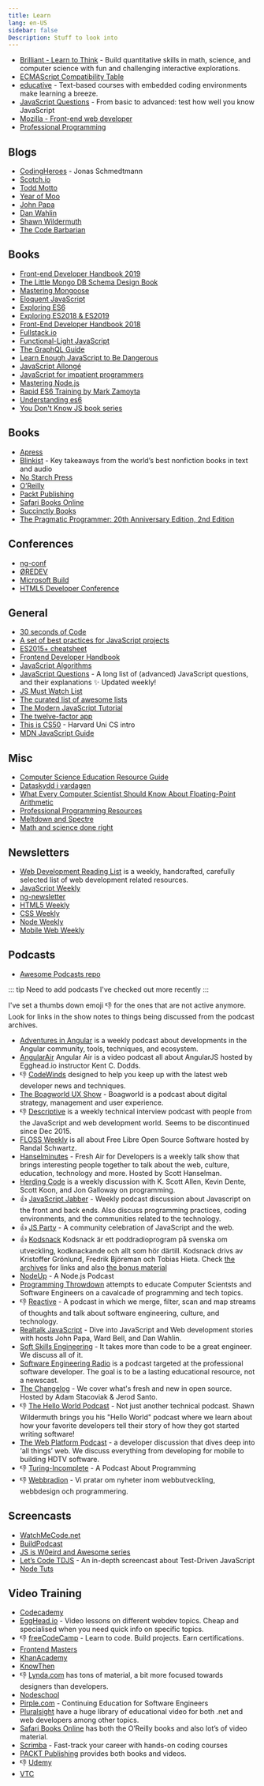 ```yaml
---
title: Learn
lang: en-US
sidebar: false
Description: Stuff to look into
---
```


- [Brilliant - Learn to Think](https://brilliant.org/) - Build quantitative skills in math, science, and computer science with fun and challenging interactive explorations.
- [ECMAScript Compatibility Table](https://kangax.github.io/compat-table/es6/)
- [educative](https://www.educative.io/) - Text-based courses with embedded coding environments make learning a breeze.
- [JavaScript Questions](https://github.com/lydiahallie/javascript-questions#readme) - From basic to advanced: test how well you know JavaScript
- [Mozilla - Front-end web developer](https://developer.mozilla.org/en-US/docs/Learn/Front-end_web_developer)
- [Professional Programming](https://github.com/charlax/professional-programming)

## Blogs

- [CodingHeroes](http://codingheroes.io) - Jonas Schmedtmann
- [Scotch.io](http://scotch.io/)
- [Todd Motto](http://toddmotto.com/)
- [Year of Moo](http://www.yearofmoo.com/)
- [John Papa](http://www.johnpapa.net/)
- [Dan Wahlin](https://weblogs.asp.net/dwahlin)
- [Shawn Wildermuth](http://wildermuth.com/)
- [The Code Barbarian](http://thecodebarbarian.com/)

## Books

- [Front-end Developer Handbook 2019](https://frontendmasters.com/books/front-end-handbook/2019/)
- [The Little Mongo DB Schema Design Book](https://leanpub.com/mongodbschemadesign)
- [Mastering Mongoose](https://masteringjs.io/ebooks/mastering-mongoose)
- [Eloquent JavaScript](https://eloquentjavascript.net/)
- [Exploring ES6](http://exploringjs.com/es6/index.html)
- [Exploring ES2018 & ES2019](http://exploringjs.com/es2018-es2019/)
- [Front-End Developer Handbook 2018](https://frontendmasters.com/books/front-end-handbook/2018/)
- [Fullstack.io](http://www.fullstackedu.com/)
- [Functional-Light JavaScript](https://leanpub.com/fljs)
- [The GraphQL Guide](https://graphql.guide/)
- [Learn Enough JavaScript to Be Dangerous](https://www.learnenough.com/javascript-tutorial)
- [JavaScript Allongé](https://leanpub.com/javascriptallongesix)
- [JavaScript for impatient programmers](http://exploringjs.com/impatient-js/index.html)
- [Mastering Node.js](http://visionmedia.github.io/masteringnode/)
- [Rapid ES6 Training by Mark Zamoyta](https://app.pluralsight.com/library/courses/rapid-es6-training/table-of-contents)
- [Understanding es6](https://github.com/nzakas/understandinges6/tree/master/manuscript)
- [You Don't Know JS book series](https://github.com/getify/You-Dont-Know-JS)

## Books

- [Apress](http://www.apress.com/)
- [Blinkist](https://www.blinkist.com/) - Key takeaways from the world’s best nonfiction books in text and audio
- [No Starch Press](http://www.nostarch.com/)
- [O&rsquo;Reilly](http://shop.oreilly.com/)
- [Packt Publishing](https://www.packtpub.com/)
- [Safari Books Online](https://www.safaribooksonline.com)
- [Succinctly Books](https://www.syncfusion.com/resources/techportal/ebooks)
- [The Pragmatic Programmer: 20th Anniversary Edition, 2nd Edition](https://www.audible.com/pd/The-Pragmatic-Programmer-20th-Anniversary-Edition-2nd-Edition-Audiobook/B0833FMYH9)

## Conferences

- [ng-conf](https://www.ng-conf.org/)
- [ØREDEV](http://oredev.org/)
- [Microsoft Build](http://www.buildwindows.com/)
- [HTML5 Developer Conference](http://html5devconf.com/)

## General

- [30 seconds of Code](https://30secondsofcode.org/)
- [A set of best practices for JavaScript projects](https://github.com/elsewhencode/project-guidelines#readme)
- [ES2015+ cheatsheet](https://devhints.io/es6)
- [Frontend Developer Handbook](https://frontendmasters.com/books/front-end-handbook/2019/)
- [JavaScript Algorithms](https://mgechev.github.io/javascript-algorithms/)
- [JavaScript Questions](https://github.com/lydiahallie/javascript-questions) - A long list of (advanced) JavaScript questions, and their explanations ✨ Updated weekly!
- [JS Must Watch List](https://github.com/bolshchikov/js-must-watch)
- [The curated list of awesome lists](https://github.com/sindresorhus/awesome)
- [The Modern JavaScript Tutorial](http://javascript.info/)
- [The twelve-factor app](https://12factor.net/)
- [This is CS50](https://cs50.harvard.edu/x/2020/) - Harvard Uni CS intro
- [MDN JavaScript Guide](https://developer.mozilla.org/en-US/docs/Web/JavaScript/Guide)

## Misc

- [Computer Science Education Resource Guide](http://www.smartscholar.com/computer-science-guide/)
- [Dataskydd i vardagen](https://vimeo.com/229810391)
- [What Every Computer Scientist Should Know About Floating-Point Arithmetic](https://docs.oracle.com/cd/E19957-01/806-3568/ncg_goldberg.html)
- [Professional Programming Resources](https://github.com/charlax/professional-programming)
- [Meltdown and Spectre](https://spectreattack.com/)
- [Math and science done right](https://brilliant.org/)

## Newsletters

- [Web Development Reading List](https://wdrl.info/) is a weekly, handcrafted, carefully selected list of web development related resources.
- [JavaScript Weekly](http://javascriptweekly.com/)
- [ng-newsletter](http://www.ng-newsletter.com/)
- [HTML5 Weekly](http://html5weekly.com/)
- [CSS Weekly](http://css-weekly.com/)
- [Node Weekly](http://nodeweekly.com/)
- [Mobile Web Weekly](http://mobilewebweekly.co/)

## Podcasts

- [Awesome Podcasts repo](https://github.com/rShetty/awesome-podcasts)

::: tip
Need to add podcasts I've checked out more recently
:::

I've set a thumbs down emoji :-1: for the ones that are not active anymore. Look for links in the show notes to things being discussed from the podcast archives.

- [Adventures in Angular](https://devchat.tv/adv-in-angular) is a weekly podcast about developments in the Angular community, tools, techniques, and ecosystem.
- [AngularAir](http://angularair.podbean.com/) Angular Air is a video podcast all about AngularJS hosted by Egghead.io instructor Kent C. Dodds.
- :-1: [CodeWinds](http://codewinds.com/podcast.html) designed to help you keep up with the latest web developer news and techniques.
- [The Boagworld UX Show](http://boagworld.com/show) - Boagworld is a podcast about digital strategy, management and user experience.
- :-1: [Descriptive](https://twitter.com/descriptivepod) is a weekly technical interview podcast with people from the JavaScript and web development world. Seems to be discontinued since Dec 2015.
- [FLOSS Weekly](http://twit.tv/show/floss-weekly) is all about Free Libre Open Source Software hosted by Randal Schwartz.
- [Hanselminutes](http://hanselminutes.com/) - Fresh Air for Developers is a weekly talk show that brings interesting people together to talk about the web, culture, education, technology and more. Hosted by Scott Hanselman.
- [Herding Code](http://herdingcode.com/) is a weekly discussion with K. Scott Allen, Kevin Dente, Scott Koon, and Jon Galloway on programming.
- :+1: [JavaScript Jabber](https://devchat.tv/js-jabber/) - Weekly podcast discussion about Javascript on the front and back ends. Also discuss programming practices, coding environments, and the communities related to the technology.
- :+1: [JS Party](https://changelog.com/jsparty) - A community celebration of JavaScript and the web.
- :+1: [Kodsnack](http://kodsnack.se/) Kodsnack är ett poddradioprogram på svenska om utveckling, kodknackande och allt som hör därtill. Kodsnack drivs av Kristoffer Grönlund, Fredrik Björeman och Tobias Hieta. Check [the archives](http://kodsnack.se/avsnitt/) for links and also [the bonus material](http://kodsnack.se/sumpsnack/)
- [NodeUp](http://nodeup.com/) - A Node.js Podcast
- [Programming Throwdown](http://www.programmingthrowdown.com/) attempts to educate Computer Scientsts and Software Engineers on a cavalcade of programming and tech topics.
- :-1: [Reactive](http://reactive.audio/) - A podcast in which we merge, filter, scan and map streams of thoughts and talk about software engineering, culture, and technology.
- [Realtalk JavaScript](https://realtalkjavascript.simplecast.fm/) - Dive into JavaScript and Web development stories with hosts John Papa, Ward Bell, and Dan Wahlin.
- [Soft Skills Engineering](https://twitter.com/SoftSkillsEng) - It takes more than code to be a great engineer. We discuss all of it.
- [Software Engineering Radio](http://www.se-radio.net/) is a podcast targeted at the professional software developer. The goal is to be a lasting educational resource, not a newscast.
- [The Changelog](https://changelog.com) - We cover what's fresh and new in open source. Hosted by Adam Stacoviak & Jerod Santo.
- :-1: [The Hello World Podcast](http://hwpod.libsyn.com/) - Not just another technical podcast. Shawn Wildermuth brings you his "Hello World" podcast where we learn about how your favorite developers tell their story of how they got started writing software!
- [The Web Platform Podcast](http://thewebplatform.libsyn.com/webpage) - a developer discussion that dives deep into ‘all things’ web. We discuss everything from developing for mobile to building HDTV software.
- :-1: [Turing-Incomplete](http://turing.cool/) - A Podcast About Programming
- :-1: [Webbradion](http://webbradion.net/) - Vi pratar om nyheter inom webbutveckling, webbdesign och programmering.

## Screencasts

- [WatchMeCode.net](https://sub.watchmecode.net/)
- [BuildPodcast](http://build-podcast.com/)
- [JS is W0eird and Awesome series](https://www.youtube.com/playlist?list=PLoYCgNOIyGABI011EYc-avPOsk1YsMUe_&src_vid=JEq7Ehw-qk8&feature=iv&annotation_id=annotation_2881740617)
- [Let&rsquo;s Code TDJS](http://www.letscodejavascript.com/) - An in-depth screencast about Test-Driven JavaScript
- [Node Tuts](http://nodetuts.com/index.html)

## Video Training

- [Codecademy](https://www.codecademy.com/)
- [EggHead.io](https://egghead.io/) - Video lessons on different webdev topics. Cheap and specialised when you need quick info on specific topics.
- :-1: [freeCodeCamp](https://www.freecodecamp.com/) - Learn to code. Build projects. Earn certifications.
- [Frontend Masters](https://frontendmasters.com/)
- [KhanAcademy](https://www.khanacademy.org/)
- [KnowThen](http://knowthen.com/)
- :-1: [Lynda.com](http://www.lynda.com/) has tons of material, a bit more focused towards designers than developers.
- [Nodeschool](http://nodeschool.io/)
- [Pirple.com](https://pirple.thinkific.com/) - Continuing Education for Software Engineers
- [Pluralsight](http://pluralsight.com/) have a huge library of educational video for both .net and web developers among other topics.
- [Safari Books Online](https://www.safaribooksonline.com) has both the O&rsquo;Reilly books and also lot&rsquo;s of video material.
- [Scrimba](https://scrimba.com/) - Fast-track your career with hands-on coding courses
- [PACKT Publishing](https://www.packtpub.com) provides both books and videos.
- :-1: [Udemy](https://www.udemy.com/)
- [VTC](https://www.vtc.com/)
